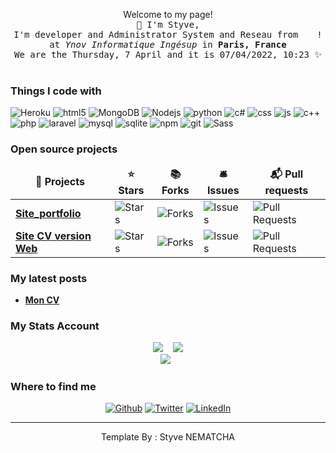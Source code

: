 <p align="center">Welcome to my page! <br> 
  <samp>
    👋 I'm Styve,  
    <br>I'm developer and Administrator System and Reseau from <img src="https://cdn-icons-png.flaticon.com/512/197/197560.png" width="13"/> !
    <br>at <em>Ynov Informatique Ingésup</em> in <b>Paris, France </b> 
    <br> We are the Thursday, 7 April and it is 07&#x2F;04&#x2F;2022, 10:23 ✨<br><br>
  </samp>
</p>

<h3>Things I code with</h3>

<p>
  <img alt="Heroku" src="https://img.shields.io/badge/Heroku-430098?style=for-the-badge&logo=heroku&logoColor=white" />
  <img alt="html5" src="https://img.shields.io/badge/HTML5-E34F26?style=for-the-badge&logo=html5&logoColor=white" />
  <img alt="MongoDB" src="https://img.shields.io/badge/MongoDB-4EA94B?style=for-the-badge&logo=mongodb&logoColor=white" />
  <img alt="Nodejs" src="https://img.shields.io/badge/Node.js-43853D?style=for-the-badge&logo=node.js&logoColor=white" />
  <img alt="python" src="https://img.shields.io/badge/Python-3776AB?style=for-the-badge&logo=python&logoColor=white" />
  <img alt="c#" src="https://img.shields.io/badge/C%23-239120?style=for-the-badge&logo=c-sharp&logoColor=white" />
  <img alt="css" src="https://img.shields.io/badge/CSS-239120?&style=for-the-badge&logo=css3&logoColor=white" />
  <img alt="js" src="https://img.shields.io/badge/JavaScript-F7DF1E?style=for-the-badge&logo=javascript&logoColor=black" />
  <img alt="c++" src="https://img.shields.io/badge/C%2B%2B-00599C?style=for-the-badge&logo=c%2B%2B&logoColor=white" />
  <img alt="php" src="https://img.shields.io/badge/PHP-777BB4?style=for-the-badge&logo=php&logoColor=white" />
  <img alt="laravel" src="https://img.shields.io/badge/Laravel-FF2D20?style=for-the-badge&logo=laravel&logoColor=white" />
  <img alt="mysql" src="https://img.shields.io/badge/MySQL-00000F?style=for-the-badge&logo=mysql&logoColor=white" />
  <img alt="sqlite" src="https://img.shields.io/badge/SQLite-07405E?style=for-the-badge&logo=sqlite&logoColor=white" />
  <img alt="npm" src="https://img.shields.io/badge/-NPM-CB3837?style=flat-square&logo=npm&logoColor=white" />
  <img alt="git" src="https://img.shields.io/badge/-Git-F05032?style=flat-square&logo=git&logoColor=white" />
  <img alt="Sass" src="https://img.shields.io/badge/-Sass-CC6699?style=flat-square&logo=sass&logoColor=white" /> 
</p>

<h3>Open source projects</h3>

<table>
  <thead align="center">
    <tr>
      <td><b>🎁 Projects</b></td>
      <td><b>⭐ Stars</b></td>
      <td><b>📚 Forks</b></td>
      <td><b>🛎 Issues</b></td>
      <td><b>📬 Pull requests</b></td>
    </tr>
  </thead>
  <tbody>
    <tr>
      <td><a href="https://github.com/nemsstyve/site_portfolio"><b>Site_portfolio</b></a></td>
      <td><img alt="Stars" src="https://img.shields.io/github/stars/nemsstyve/site_portfolio.svg"/></td>
      <td><img alt="Forks" src="https://img.shields.io/github/forks/nemsstyve/site_portfolio.svg"/></td>
      <td><img alt="Issues" src="https://img.shields.io/github/issues/nemsstyve/site_portfolio.svg"/></td>
      <td><img alt="Pull Requests" src="https://img.shields.io/github/issues-pr/nemsstyve/site_portfolio.svg"/></td>
    </tr>
    <tr>
      <td><a href="https://github.com/nemsstyve/styvenematcha/"><b>Site CV version Web</b></a></td>
      <td><img alt="Stars" src="https://img.shields.io/github/stars/nemsstyve/styvenematcha.svg"/></td>
      <td><img alt="Forks" src="https://img.shields.io/github/forks/nemsstyve/styvenematcha.svg"/></td>
      <td><img alt="Issues" src="https://img.shields.io/github/issues/nemsstyve/styvenematcha.svg"/></td>
      <td><img alt="Pull Requests" src="https://img.shields.io/github/issues-pr/nemsstyve/styvenematcha.svg"/></td>
    </tr>
  </tbody>
</table>

<h3>My latest posts</h3>
<ul>
  <!--<li><a href="https://nemsstyve.github.io/styvenematcha/"><b>Site PortFolio</b></a><br/><i>Site CV</i><br/><img alt="Issues" src="https://img.shields.io/website-up-down-green-red/https://nemsstyve.github.io/styvenematcha/.svg"/></li>-->
  <li><a href="https://nemsstyve.github.io/styvenematcha/"><b>Mon CV</b></a><br/></li>
</ul>

<h3>My Stats Account</h3>

<pre align="center"><img src="https://github-readme-stats.vercel.app/api?username=nemsstyve&theme=blue-green"/>  <img src="https://github-readme-stats.vercel.app/api/top-langs/?username=nemsstyve&theme=blue-green"/>
<img  src="https://github-profile-trophy.vercel.app/?username=nemsstyve&row=1)](https://github.com/ryo-ma/github-profile-trophy"/> </pre>

<h3>Where to find me</h3>
<p align="center"><a href="https://github.com/nemsstyve" target="_blank"><img alt="Github" src="https://img.shields.io/badge/GitHub-%2312100E.svg?&style=for-the-badge&logo=Github&logoColor=white" /></a> <a href="https://twitter.com/styve_chris" target="_blank"><img alt="Twitter" src="https://img.shields.io/badge/twitter-%231DA1F2.svg?&style=for-the-badge&logo=twitter&logoColor=white" /></a> <a href="https://www.linkedin.com/in/styve-nematcha/" target="_blank"><img alt="LinkedIn" src="https://img.shields.io/badge/linkedin-%230077B5.svg?&style=for-the-badge&logo=linkedin&logoColor=white" /></a></p>

<hr>

<p align="center">Template By : Styve NEMATCHA</p>
